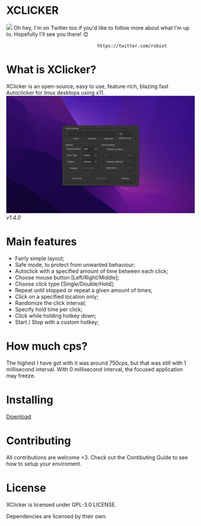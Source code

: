 # XCLICKER
![](https://raw.githubusercontent.com/robiot/xclicker/master/img/banner.png)
Oh hey, I'm on Twitter too if you'd like to follow more about what I'm up to. Hopefully I'll see you there! 😊

                                      https://twitter.com/robiot 
# What is XClicker?
XClicker is an open-source, easy to use, feature-rich, blazing fast Autoclicker for linux desktops using x11.
![](https://raw.githubusercontent.com/robiot/xclicker/master/img/example.png)
*v1.4.0*

# Main features

+ Fairly simple layout;
+ Safe mode, to protect from unwanted behaviour;
+ Autoclick with a specified amount of time between each click;
+ Choose mouse button [Left/Right/Middle];
+ Choose click type [Single/Double/Hold];
+ Repeat until stopped or repeat a given amount of times;
+ Click on a specified location only;
+ Randomize the click interval;
+ Specify hold time per click;
+ Click while holding hotkey down;
+ Start / Stop with a custom hotkey;

# How much cps?
The highest I have got with it was around 750cps, but that was still with 1 millisecond interval.
With 0 millisecond interval, the focused application may freeze.

# Installing

[Download]()

# Contributing

All contributions are welcome <3. Check out the Contibuting Guide to see how to setup your enviroment.

# License

XClicker is licensed under GPL-3.0 LICENSE.

Dependencies are licensed by their own.
